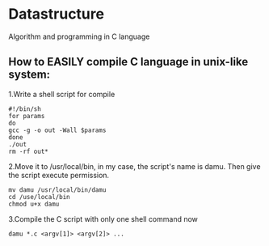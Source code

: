 # Datastructure
Algorithm and programming in C language  


##  How to EASILY compile C language in unix-like system:  
1.Write a shell script for compile  

	
	#!/bin/sh   
	for params
	do
	gcc -g -o out -Wall $params
	done
	./out
	rm -rf out*
	
2.Move it to /usr/local/bin, in my case, the script's name is damu. Then give the script execute permission.  


	mv damu /usr/local/bin/damu  
	cd /use/local/bin  
	chmod u+x damu


3.Compile the C script with only one shell command now  


	damu *.c <argv[1]> <argv[2]> ...

   
